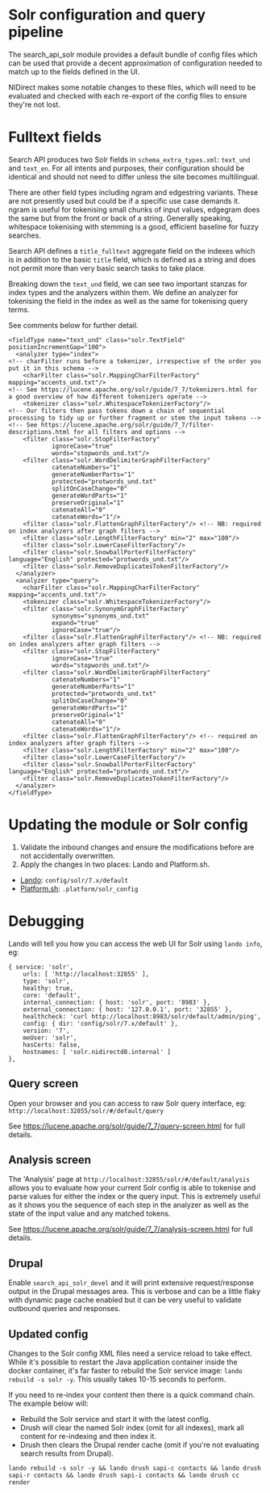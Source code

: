 # Solr configuration and query pipeline

The search_api_solr module provides a default bundle of config files which can be used that provide a decent approximation of configuration needed to match up to the fields defined in the UI.

NIDirect makes some notable changes to these files, which will need to be evaluated and checked with each re-export of the config files to ensure they're not lost.

# Fulltext fields

Search API produces two Solr fields in `schema_extra_types.xml`: `text_und` and `text_en`. For all intents and purposes, their configuration should be identical and should not need to differ unless the site becomes multilingual.

There are other field types including ngram and edgestring variants. These are not presently used but could be if a specific use case demands it. ngram is useful for tokenising small chunks of input values, edgegram does the same but from the front or back of a string. Generally speaking, whitespace tokenising with stemming is a good, efficient baseline for fuzzy searches.

Search API defines a `title_fulltext` aggregate field on the indexes which is in addition to the basic `title` field, which is defined as a string and does not permit more than very basic search tasks to take place.

Breaking down the `text_und` field, we can see two important stanzas for index types and the analyzers within them. We define an analyzer for tokenising the field in the index as well as the same for tokenising query terms.

See comments below for further detail.

```
<fieldType name="text_und" class="solr.TextField" positionIncrementGap="100">
  <analyzer type="index">
<!-- charFilter runs before a tokenizer, irrespective of the order you put it in this schema -->
    <charFilter class="solr.MappingCharFilterFactory" mapping="accents_und.txt"/>
<!-- See https://lucene.apache.org/solr/guide/7_7/tokenizers.html for a good overview of how different tokenizers operate -->
    <tokenizer class="solr.WhitespaceTokenizerFactory"/>
<!-- Our filters then pass tokens down a chain of sequential processing to tidy up or further fragment or stem the input tokens -->
<!-- See https://lucene.apache.org/solr/guide/7_7/filter-descriptions.html for all filters and options -->
    <filter class="solr.StopFilterFactory"
            ignoreCase="true"
            words="stopwords_und.txt"/>
    <filter class="solr.WordDelimiterGraphFilterFactory"
            catenateNumbers="1"
            generateNumberParts="1"
            protected="protwords_und.txt"
            splitOnCaseChange="0"
            generateWordParts="1"
            preserveOriginal="1"
            catenateAll="0"
            catenateWords="1"/>
    <filter class="solr.FlattenGraphFilterFactory"/> <!-- NB: required on index analyzers after graph filters -->
    <filter class="solr.LengthFilterFactory" min="2" max="100"/>
    <filter class="solr.LowerCaseFilterFactory"/>
    <filter class="solr.SnowballPorterFilterFactory" language="English" protected="protwords_und.txt"/>
    <filter class="solr.RemoveDuplicatesTokenFilterFactory"/>
  </analyzer>
  <analyzer type="query">
    <charFilter class="solr.MappingCharFilterFactory" mapping="accents_und.txt"/>
    <tokenizer class="solr.WhitespaceTokenizerFactory"/>
    <filter class="solr.SynonymGraphFilterFactory"
            synonyms="synonyms_und.txt"
            expand="true"
            ignoreCase="true"/>
    <filter class="solr.FlattenGraphFilterFactory"/> <!-- NB: required on index analyzers after graph filters -->
    <filter class="solr.StopFilterFactory"
            ignoreCase="true"
            words="stopwords_und.txt"/>
    <filter class="solr.WordDelimiterGraphFilterFactory"
            catenateNumbers="1"
            generateNumberParts="1"
            protected="protwords_und.txt"
            splitOnCaseChange="0"
            generateWordParts="1"
            preserveOriginal="1"
            catenateAll="0"
            catenateWords="1"/>
    <filter class="solr.FlattenGraphFilterFactory"/> <!-- required on index analyzers after graph filters -->
    <filter class="solr.LengthFilterFactory" min="2" max="100"/>
    <filter class="solr.LowerCaseFilterFactory"/>
    <filter class="solr.SnowballPorterFilterFactory" language="English" protected="protwords_und.txt"/>
    <filter class="solr.RemoveDuplicatesTokenFilterFactory"/>
  </analyzer>
</fieldType>
```

# Updating the module or Solr config

1. Validate the inbound changes and ensure the modifications before are not accidentally overwritten.
2. Apply the changes in two places: Lando and Platform.sh.

- [Lando](https://github.com/dof-dss/lando-d7-to-d8-migrate): `config/solr/7.x/default`
- [Platform.sh](https://github.com/dof-dss/nidirect-drupal): `.platform/solr_config`

# Debugging

Lando will tell you how you can access the web UI for Solr using `lando info`, eg:

```
{ service: 'solr',
    urls: [ 'http://localhost:32855' ],
    type: 'solr',
    healthy: true,
    core: 'default',
    internal_connection: { host: 'solr', port: '8983' },
    external_connection: { host: '127.0.0.1', port: '32855' },
    healthcheck: 'curl http://localhost:8983/solr/default/admin/ping',
    config: { dir: 'config/solr/7.x/default' },
    version: '7',
    meUser: 'solr',
    hasCerts: false,
    hostnames: [ 'solr.nidirectd8.internal' ]
},
```

## Query screen

Open your browser and you can access to raw Solr query interface, eg: `http://localhost:32855/solr/#/default/query`

See https://lucene.apache.org/solr/guide/7_7/query-screen.html for full details.

## Analysis screen

The 'Analysis' page at `http://localhost:32855/solr/#/default/analysis` allows you to evaluate how your current Solr config is able to tokenise and parse values for either the index or the query input. This is extremely useful as it shows you the sequence of each step in the analyzer as well as the state of the input value and any matched tokens.

See https://lucene.apache.org/solr/guide/7_7/analysis-screen.html for full details.

## Drupal

Enable `search_api_solr_devel` and it will print extensive request/response output in the Drupal messages area. This is verbose and can be a little flaky with dynamic page cache enabled but it can be very useful to validate outbound queries and responses.

## Updated config

Changes to the Solr config XML files need a service reload to take effect. While it's possible to restart the Java application container inside the docker container, it's far faster to rebuild the Solr service image: `lando rebuild -s solr -y`. This usually takes 10-15 seconds to perform.

If you need to re-index your content then there is a quick command chain. The example below will:

- Rebuild the Solr service and start it with the latest config.
- Drush will clear the named Solr index (omit for all indexes), mark all content for re-indexing and then index it.
- Drush then clears the Drupal render cache (omit if you're not evaluating search results from Drupal).

`lando rebuild -s solr -y && lando drush sapi-c contacts && lando drush sapi-r contacts && lando drush sapi-i contacts && lando drush cc render`
